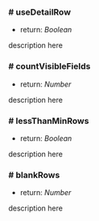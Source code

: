 ### # useDetailRow
- return: _Boolean_

description here

### # countVisibleFields
- return: _Number_

description here

### # lessThanMinRows
- return: _Boolean_

description here

### # blankRows
- return: _Number_

description here

